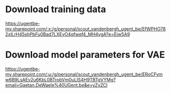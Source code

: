 # Download training data
https://ugentbe-my.sharepoint.com/:x:/g/personal/scout_vandenbergh_ugent_be/EfWPHO782xlLrH45shPbFu0Bad7LXEyO4qfwqf4_MH4ygA?e=Eiw5A9

# Download model parameters for VAE
https://ugentbe-my.sharepoint.com/:u:/g/personal/scout_vandenbergh_ugent_be/ERoCFvmw6B9LsAEv2u6KbL0BTrobVm0uLIS4H9TBTgVYMg?email=Gaetan.DeWaele%40UGent.be&e=yZyZCI
